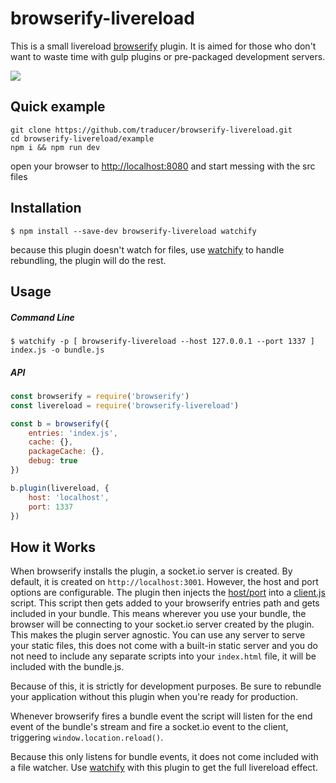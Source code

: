 # browserify-livereload

This is a small livereload [browserify](http://browserify.org/) plugin. It is aimed for those who don't want to waste time with gulp plugins or pre-packaged development servers.

<a href="https://nodei.co/npm/browserify-livereload/"><img src="https://nodei.co/npm/browserify-livereload.png?downloads=true&downloadRank=true&stars=true"></a>

Quick example
-------------

```shell
git clone https://github.com/traducer/browserify-livereload.git
cd browserify-livereload/example
npm i && npm run dev
```

open your browser to [http://localhost:8080](http://localhost:8080) and start messing with the src files


Installation
------------
```shell
$ npm install --save-dev browserify-livereload watchify
```
because this plugin doesn't watch for files, use [watchify](https://github.com/substack/watchify) to handle rebundling, the plugin will do the rest.

Usage
-----

##### Command Line
```shell
$ watchify -p [ browserify-livereload --host 127.0.0.1 --port 1337 ] index.js -o bundle.js
```

##### API
```js
const browserify = require('browserify')
const livereload = require('browserify-livereload')

const b = browserify({
    entries: 'index.js',
    cache: {},
    packageCache: {},
    debug: true
})

b.plugin(livereload, {
    host: 'localhost',
    port: 1337
})
```

How it Works
-----------
When browserify installs the plugin, a socket.io server is created. By default, it is created on `http://localhost:3001`. However, the host and port options are configurable. The plugin then injects the [host/port](https://github.com/traducer/browserify-livereload/blob/master/lib/index.js#L15-L18) into a [client.js](https://github.com/traducer/browserify-livereload/blob/master/lib/socket-client.js) script. This script then gets added to your browserify entries path and gets included in your bundle. This means wherever you use your bundle, the browser will be connecting to your socket.io server created by the plugin. This makes the plugin server agnostic. You can use any server to serve your static files, this does not come with a built-in static server and you do not need to include any separate scripts into your `index.html` file, it will be included with the bundle.js.

Because of this, it is strictly for development purposes. Be sure to rebundle your application without this plugin when you're ready for production. 

Whenever browserify fires a bundle event the script will listen for the end event of the bundle's stream and fire a socket.io event to the client, triggering `window.location.reload()`.

Because this only listens for bundle events, it does not come included with a file watcher. Use  [watchify](https://github.com/substack/watchify) with this plugin to get the full livereload effect.
